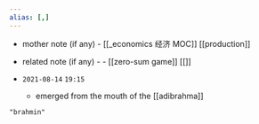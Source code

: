 ```yaml
---
alias: [,]
---
```

- mother note (if any)
		- [[_economics 经济 MOC]] [[production]]
- related note (if any) -
		- [[zero-sum game]] [[]]


- `2021-08-14`  `19:15`
	- emerged from the mouth of the [[adibrahma]]

```query
"brahmin"
```

